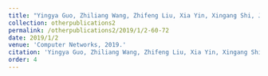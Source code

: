 ```yaml
---
title: "Yingya Guo, Zhiliang Wang, Zhifeng Liu, Xia Yin, Xingang Shi, Jianping Wu, Yang Xu, H Jonathan Chao: SOTE: Traffic engineering in hybrid software defined networks."
collection: otherpublications2
permalink: /otherpublications2/2019/1/2-60-72
date: 2019/1/2
venue: 'Computer Networks, 2019.'
citation: 'Yingya Guo, Zhiliang Wang, Zhifeng Liu, Xia Yin, Xingang Shi, Jianping Wu, Yang Xu, H Jonathan Chao: SOTE: Traffic engineering in hybrid software defined networks, Computer Networks , 2019, 154: 60-72'
order: 4
---
```

